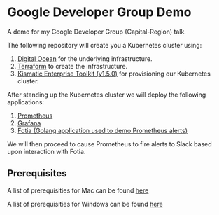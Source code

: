 # Google Developer Group Demo

A demo for my Google Developer Group (Capital-Region) talk.

The following repository will create you a Kubernetes cluster using:

1. [Digital Ocean](https://www.digitalocean.com/) for the underlying infrastructure.
2. [Terraform](https://www.terraform.io/) to create the infrastructure.
3. [Kismatic Enterprise Toolkit (v1.5.0)](https://github.com/apprenda/kismatic) for provisioning our Kubernetes cluster.

After standing up the Kubernetes cluster we will deploy the following applications:

1. [Prometheus](https://prometheus.io/)
2. [Grafana](https://grafana.com/)
3. [Fotia (Golang application used to demo Prometheus alerts)](https://github.com/swade1987/fotia)

We will then proceed to cause Prometheus to fire alerts to Slack based upon interaction with Fotia.

## Prerequisites

A list of prerequisities for Mac can be found [here](docs/1-mac-prerequisities.md)

A list of prerequisities for Windows can be found [here](docs/2-windows-prerequisities.md)